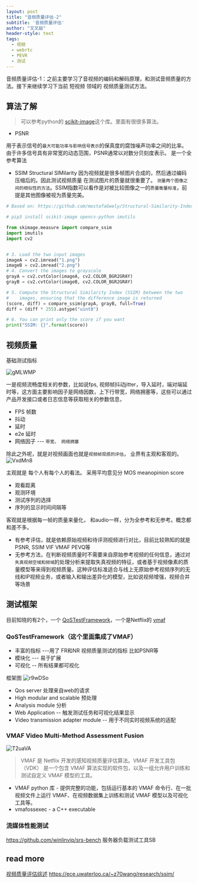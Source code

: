 ```yaml
---
layout: post
title: "音频质量评估-2"
subtitle: '音频质量评估'
author: "叉叉敌"
header-style: text
tags:
  - 视频
  - webrtc
  - PEVR
  - 测试
---
```


音频质量评估-1：之前主要学习了音视频的编码和解码原理，和测试音频质量的方法。接下来继续学习下当前 短视频 领域的 视频质量测试方法。

## 算法了解

>可以参考python的 [scikit-image](https://scikit-image.org/docs/stable/index.html)这个库。里面有很很多算法。

- PSNR

用于表示信号的`最大可能功率与影响信号表示`的保真度的腐蚀噪声功率之间的比率。由于许多信号具有非常宽的动态范围，PSNR通常以对数分贝刻度表示。 是一个全参考算法



- SSIM Structural SIMilarity
因为视频就是很多帧图片合成的，然后通过编码压缩后的。因此测试视频质量 在测试图片的质量就很重要了。
`测量两个图像之间的相似性的方法`。SSIM指数可以看作是对被比较图像之一的`质量衡量标准`，前提是其他图像被视为质量完美。
```python
# Based on: https://github.com/mostafaGwely/Structural-Similarity-Index-SSIM-

# pip3 install scikit-image opencv-python imutils

from skimage.measure import compare_ssim
import imutils
import cv2


# 3. Load the two input images
imageA = cv2.imread("1.png")
imageB = cv2.imread("2.png")
# 4. Convert the images to grayscale
grayA = cv2.cvtColor(imageA, cv2.COLOR_BGR2GRAY)
grayB = cv2.cvtColor(imageB, cv2.COLOR_BGR2GRAY)

# 5. Compute the Structural Similarity Index (SSIM) between the two
#    images, ensuring that the difference image is returned
(score, diff) = compare_ssim(grayA, grayB, full=True)
diff = (diff * 255).astype("uint8")

# 6. You can print only the score if you want
print("SSIM: {}".format(score))

```

## 视频质量

基础测试指标

![gMLWMP](https://gitee.com/chasays/mdPic/raw/master/uPic/gMLWMP.png)

一是视频流畅度相关的参数，比如说fps, 视频帧抖动jitter，导入延时，端对端延时等，这方面主要影响因子是网络因数，上下行带宽，网络拥塞等，这些可以通过产品开发接口或者日志信息等获取相关的参数信息，

- FPS 帧数
- 抖动
- 延时
- e2e 延时
- 网络因子 --- `带宽， 网络拥塞`


除此之外呢，就是对视频画面也就是`视频帧观感的评估`， 业界有主观和客观的。
![VxdMn8](https://gitee.com/chasays/mdPic/raw/master/uPic/VxdMn8.png)

主观就是 每个人有每个人的看法。 采用平均意见分 MOS meanopinion score
- 观看距离
- 观测环境
- 测试序列的选择
- 序列的显示时间间隔等

客观就是根据每一帧的质量来量化， 和audio一样，分为全参考和无参考。概念都和差不多。

- 有参考评估，就是依赖原始视频和待评测视频进行对比，目前比较熟知的就是PSNR, SSIM VIF VMAF PEVQ等
- 无参考方法，在判断视频质量时不需要来自原始参考视频的任何信息，通过对`失真视频空域和频域`的处理分析来提取失真视频的特征，或者基于视频像素的质量模型等来得到视频质量。这种评估标准适合与线上无原始参考视频序列的无线和IP视频业务，或者输入和输出差异化的模型，比如说视频增强，视频合并等场景

## 测试框架

目前知晓的有2个，一个 [QoSTestFramework](https://github.com/open-webrtc-toolkit/QoSTestFramework)，一个是Netflix的 [vmaf](https://github.com/Netflix/vmaf)

### QoSTestFramework（这个里面集成了VMAF）

- 丰富的指标  ---用了 FR和NR 视频质量测试的指标 比如PSNR等
- 模块化 --- 易于扩展
- 可视化 -- 所有结果都可视化

框架图
![r9wDSo](https://gitee.com/chasays/mdPic/raw/master/uPic/r9wDSo.jpg)

- Qos server 处理来自web的请求
- High modular and scalable 预处理 
- Analysis module  分析
- Web Application  -- 触发测试任务和可视化结果显示
- Video transmission adapter module -- 用于不同实时视频系统的适配

###  VMAF  Video Multi-Method Assessment Fusion
![T2uaVA](https://gitee.com/chasays/mdPic/raw/master/uPic/T2uaVA.jpg)


>VMAF 是 Netflix 开发的感知视频质量评估算法。VMAF 开发工具包 （VDK） 是一个包含 VMAF 算法实现的软件包，以及一组允许用户训练和测试自定义 VMAF 模型的工具。

- VMAF python 库 - 提供完整的功能，包括运行基本的 VMAF 命令行、在一批视频文件上运行 VMAF、在视频数据集上训练和测试 VMAF 模型以及可视化工具等。
- vmafossexec - a C++ executable 

### 流媒体性能测试

https://github.com/winlinvip/srs-bench 服务器负载测试工具SB

## read more

[视频质量评估综述](https://testerhome.com/topics/19932)
https://ece.uwaterloo.ca/~z70wang/research/ssim/